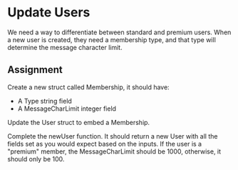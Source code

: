 # Update Users

We need a way to differentiate between standard and premium users. When a new user is created, they need a membership type, and that type will determine the message character limit.

## Assignment

Create a new struct called Membership, it should have:

- A Type string field
- A MessageCharLimit integer field

Update the User struct to embed a Membership.

Complete the newUser function. It should return a new User with all the fields set as you would expect based on the inputs. If the user is a "premium" member, the MessageCharLimit should be 1000, otherwise, it should only be 100.
